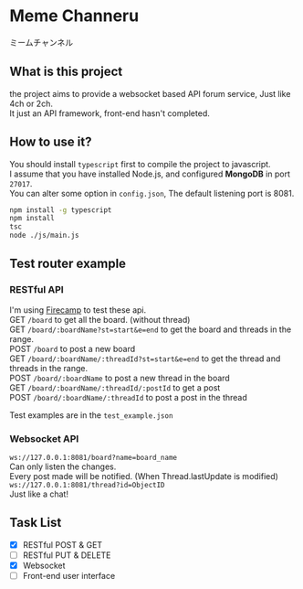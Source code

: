 # Meme Channeru
ミームチャンネル
## What is this project
the project aims to provide a websocket based API forum service, Just like 4ch or 2ch.  
It just an API framework, front-end hasn't completed.  
## How to use it? 
You should install `typescript` first to compile the project to javascript.  
I assume that you have installed Node.js, and configured **MongoDB** in port `27017`.  
You can alter some option in `config.json`, The default listening port is 8081.  
```bash
npm install -g typescript
npm install
tsc
node ./js/main.js 
```
## Test router example
### RESTful API
I'm using [Firecamp](https://firecamp.io/) to test these api.  
GET `/board` to get all the board. (without thread)  
GET `/board/:boardName?st=start&e=end` to get the board and threads in the range.  
POST `/board` to post a new board  
GET `/board/:boardName/:threadId?st=start&e=end` to get the thread and threads in the range.  
POST `/board/:boardName` to post a new thread in the board  
GET `/board/:boardName/:threadId/:postId` to get a post  
POST `/board/:boardName/:threadId` to post a post in the thread  

Test examples are in the `test_example.json`
### Websocket API
`ws://127.0.0.1:8081/board?name=board_name`  
Can only listen the changes.  
Every post made will be notified. (When Thread.lastUpdate is modified)  
`ws://127.0.0.1:8081/thread?id=ObjectID`  
Just like a chat!  
## Task List
- [x] RESTful POST & GET
- [ ] RESTful PUT & DELETE
- [x] Websocket
- [ ] Front-end user interface
